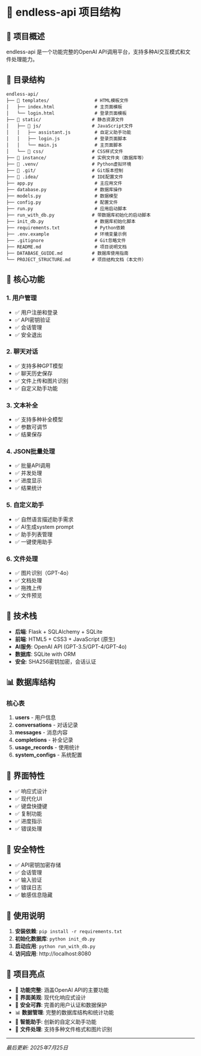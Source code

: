 # 📁 endless-api 项目结构

## 🎯 项目概述
endless-api 是一个功能完整的OpenAI API调用平台，支持多种AI交互模式和文件处理能力。

## 📂 目录结构

```
endless-api/
├── 📁 templates/                 # HTML模板文件
│   ├── index.html               # 主页面模板
│   └── login.html               # 登录页面模板
├── 📁 static/                   # 静态资源文件
│   ├── 📁 js/                   # JavaScript文件
│   │   ├── assistant.js         # 自定义助手功能
│   │   ├── login.js             # 登录页面脚本
│   │   └── main.js              # 主页面脚本
│   └── 📁 css/                  # CSS样式文件
├── 📁 instance/                 # 实例文件夹（数据库等）
├── 📁 .venv/                    # Python虚拟环境
├── 📁 .git/                     # Git版本控制
├── 📁 .idea/                    # IDE配置文件
├── app.py                       # 主应用文件
├── database.py                  # 数据库操作
├── models.py                    # 数据模型
├── config.py                    # 配置文件
├── run.py                       # 应用启动脚本
├── run_with_db.py              # 带数据库初始化的启动脚本
├── init_db.py                   # 数据库初始化脚本
├── requirements.txt             # Python依赖
├── .env.example                 # 环境变量示例
├── .gitignore                   # Git忽略文件
├── README.md                    # 项目说明文档
├── DATABASE_GUIDE.md           # 数据库使用指南
└── PROJECT_STRUCTURE.md        # 项目结构文档（本文件）
```

## 🚀 核心功能

### 1. 用户管理
- ✅ 用户注册和登录
- ✅ API密钥验证
- ✅ 会话管理
- ✅ 安全退出

### 2. 聊天对话
- ✅ 支持多种GPT模型
- ✅ 聊天历史保存
- ✅ 文件上传和图片识别
- ✅ 自定义助手功能

### 3. 文本补全
- ✅ 支持多种补全模型
- ✅ 参数可调节
- ✅ 结果保存

### 4. JSON批量处理
- ✅ 批量API调用
- ✅ 并发处理
- ✅ 进度显示
- ✅ 结果统计

### 5. 自定义助手
- ✅ 自然语言描述助手需求
- ✅ AI生成system prompt
- ✅ 助手列表管理
- ✅ 一键使用助手

### 6. 文件处理
- ✅ 图片识别（GPT-4o）
- ✅ 文档处理
- ✅ 拖拽上传
- ✅ 文件预览

## 🔧 技术栈

- **后端**: Flask + SQLAlchemy + SQLite
- **前端**: HTML5 + CSS3 + JavaScript (原生)
- **AI服务**: OpenAI API (GPT-3.5/GPT-4/GPT-4o)
- **数据库**: SQLite with ORM
- **安全**: SHA256密钥加密，会话认证

## 📊 数据库结构

### 核心表
1. **users** - 用户信息
2. **conversations** - 对话记录
3. **messages** - 消息内容
4. **completions** - 补全记录
5. **usage_records** - 使用统计
6. **system_configs** - 系统配置

## 🎨 界面特性

- ✅ 响应式设计
- ✅ 现代化UI
- ✅ 键盘快捷键
- ✅ 复制功能
- ✅ 进度指示
- ✅ 错误处理

## 🔐 安全特性

- ✅ API密钥加密存储
- ✅ 会话管理
- ✅ 输入验证
- ✅ 错误日志
- ✅ 敏感信息隐藏

## 📝 使用说明

1. **安装依赖**: `pip install -r requirements.txt`
2. **初始化数据库**: `python init_db.py`
3. **启动应用**: `python run_with_db.py`
4. **访问应用**: http://localhost:8080

## 🎯 项目亮点

- 🚀 **功能完整**: 涵盖OpenAI API的主要功能
- 🎨 **界面美观**: 现代化响应式设计
- 🔐 **安全可靠**: 完善的用户认证和数据保护
- 📊 **数据管理**: 完整的数据库结构和统计功能
- 🤖 **智能助手**: 创新的自定义助手功能
- 📁 **文件处理**: 支持多种文件格式和图片识别

---

*最后更新: 2025年7月25日* 